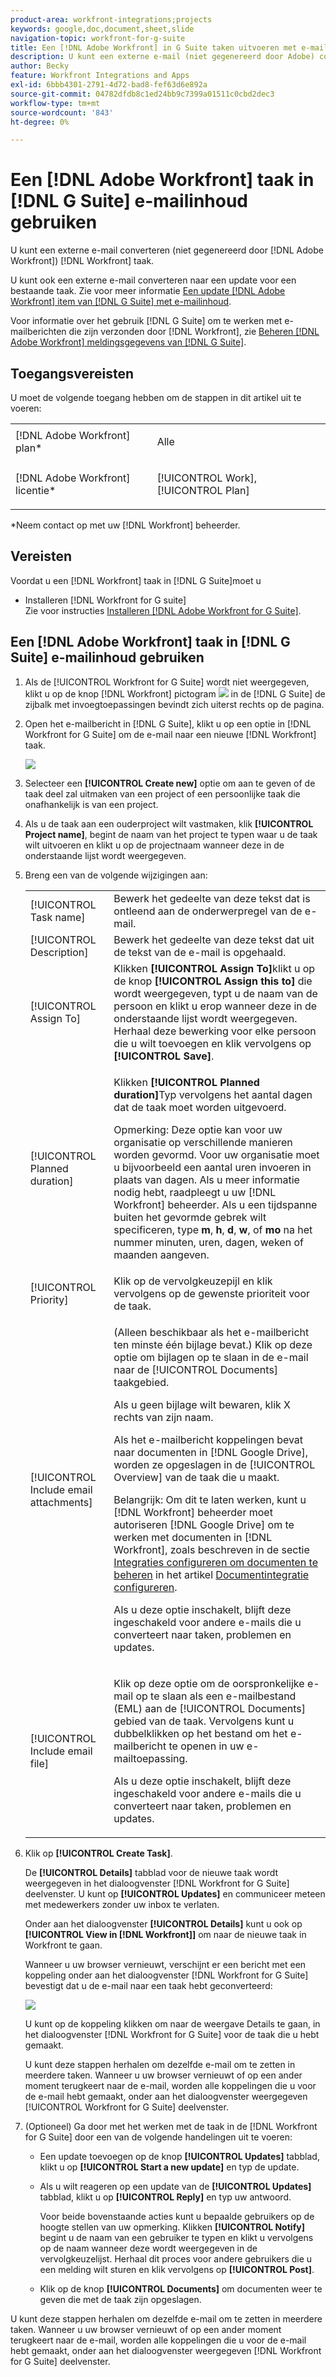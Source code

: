 ```yaml
---
product-area: workfront-integrations;projects
keywords: google,doc,document,sheet,slide
navigation-topic: workfront-for-g-suite
title: Een [!DNL Adobe Workfront] in G Suite taken uitvoeren met e-mailinhoud
description: U kunt een externe e-mail (niet gegenereerd door Adobe) converteren [!DNL Workfront]) aan een Workfront-taak.
author: Becky
feature: Workfront Integrations and Apps
exl-id: 6bbb4301-2791-4d72-bad8-fef63d6e892a
source-git-commit: 04782dfdb8c1ed24bb9c7399a01511c0cbd2dec3
workflow-type: tm+mt
source-wordcount: '843'
ht-degree: 0%

---
```


# Een [!DNL Adobe Workfront] taak in [!DNL G Suite] e-mailinhoud gebruiken

U kunt een externe e-mail converteren (niet gegenereerd door [!DNL Adobe Workfront]) [!DNL Workfront] taak.

U kunt ook een externe e-mail converteren naar een update voor een bestaande taak. Zie voor meer informatie [Een update [!DNL Adobe Workfront] item van [!DNL G Suite] met e-mailinhoud](../../workfront-integrations-and-apps/workfront-for-g-suite/update-wf-item-using-email-content.md).

Voor informatie over het gebruik [!DNL G Suite] om te werken met e-mailberichten die zijn verzonden door [!DNL Workfront], zie [Beheren [!DNL Adobe Workfront] meldingsgegevens van [!DNL G Suite]](../../workfront-integrations-and-apps/workfront-for-g-suite/manage-wf-email-notification-details-in-gsuite.md).

## Toegangsvereisten

U moet de volgende toegang hebben om de stappen in dit artikel uit te voeren:

<table style="table-layout:auto"> 
 <col> 
 <col> 
 <tbody> 
  <tr> 
   <td role="rowheader">[!DNL Adobe Workfront] plan*</td> 
   <td> <p>Alle</p> </td> 
  </tr> 
  <tr> 
   <td role="rowheader">[!DNL Adobe Workfront] licentie*</td> 
   <td> <p>[!UICONTROL Work], [!UICONTROL Plan]</p> </td> 
  </tr> 
   </tbody> 
</table>

&#42;Neem contact op met uw [!DNL Workfront] beheerder.

## Vereisten

Voordat u een [!DNL Workfront] taak in [!DNL G Suite]moet u

* Installeren [!DNL Workfront for G suite]\
   Zie voor instructies [Installeren [!DNL Adobe Workfront for G Suite]](../../workfront-integrations-and-apps/workfront-for-g-suite/install-workfront-for-gsuite.md).

## Een [!DNL Adobe Workfront] taak in [!DNL G Suite] e-mailinhoud gebruiken

1. Als de [!UICONTROL Workfront for G Suite] wordt niet weergegeven, klikt u op de knop [!DNL Workfront] pictogram ![](assets/wf-lion-icon.png) in de [!DNL G Suite] de zijbalk met invoegtoepassingen bevindt zich uiterst rechts op de pagina.
1. Open het e-mailbericht in [!DNL G Suite], klikt u op een optie in [!DNL Workfront for G Suite] om de e-mail naar een nieuwe [!DNL Workfront] taak.

   ![](assets/convert-email-task-issue-update.png)

1. Selecteer een **[!UICONTROL Create new]** optie om aan te geven of de taak deel zal uitmaken van een project of een persoonlijke taak die onafhankelijk is van een project.
1. Als u de taak aan een ouderproject wilt vastmaken, klik **[!UICONTROL Project name]**, begint de naam van het project te typen waar u de taak wilt uitvoeren en klikt u op de projectnaam wanneer deze in de onderstaande lijst wordt weergegeven.
1. Breng een van de volgende wijzigingen aan:

   <table style="table-layout:auto"> 
    <col> 
    <col> 
    <tbody> 
     <tr> 
      <td role="rowheader">[!UICONTROL Task name]</td> 
      <td>Bewerk het gedeelte van deze tekst dat is ontleend aan de onderwerpregel van de e-mail.</td> 
     </tr> 
     <tr> 
      <td role="rowheader">[!UICONTROL Description]</td> 
      <td>Bewerk het gedeelte van deze tekst dat uit de tekst van de e-mail is opgehaald.</td> 
     </tr> 
     <tr data-mc-conditions=""> 
      <td role="rowheader">[!UICONTROL Assign To]</td> 
      <td>Klikken <strong>[!UICONTROL Assign To]</strong>klikt u op de knop <strong>[!UICONTROL Assign this to]</strong> die wordt weergegeven, typt u de naam van de persoon en klikt u erop wanneer deze in de onderstaande lijst wordt weergegeven. Herhaal deze bewerking voor elke persoon die u wilt toevoegen en klik vervolgens op <strong>[!UICONTROL Save]</strong>.</td> 
     </tr> 
     <tr data-mc-conditions=""> 
      <td role="rowheader">[!UICONTROL Planned duration]</td> 
      <td> <p>Klikken <strong>[!UICONTROL Planned duration]</strong>Typ vervolgens het aantal dagen dat de taak moet worden uitgevoerd. </p> <p>Opmerking: Deze optie kan voor uw organisatie op verschillende manieren worden gevormd. Voor uw organisatie moet u bijvoorbeeld een aantal uren invoeren in plaats van dagen. Als u meer informatie nodig hebt, raadpleegt u uw [!DNL Workfront] beheerder. Als u een tijdspanne buiten het gevormde gebrek wilt specificeren, type <strong>m</strong>, <strong>h</strong>, <strong>d</strong>, <strong>w</strong>, of <strong>mo</strong> na het nummer minuten, uren, dagen, weken of maanden aangeven.</p> </td> 
     </tr> 
     <tr data-mc-conditions=""> 
      <td role="rowheader">[!UICONTROL Priority]</td> 
      <td>Klik op de vervolgkeuzepijl en klik vervolgens op de gewenste prioriteit voor de taak.</td> 
     </tr> 
     <tr data-mc-conditions=""> 
      <td role="rowheader">[!UICONTROL Include email attachments]</td> 
      <td> <p>(Alleen beschikbaar als het e-mailbericht ten minste één bijlage bevat.) Klik op deze optie om bijlagen op te slaan in de e-mail naar de [!UICONTROL Documents] taakgebied. </p> <p>Als u geen bijlage wilt bewaren, klik X rechts van zijn naam. </p> <p>Als het e-mailbericht koppelingen bevat naar documenten in [!DNL Google Drive], worden ze opgeslagen in de [!UICONTROL Overview] van de taak die u maakt. </p> <p>Belangrijk: Om dit te laten werken, kunt u [!DNL Workfront] beheerder moet autoriseren [!DNL Google Drive] om te werken met documenten in [!DNL Workfront], zoals beschreven in de sectie <a href="../../administration-and-setup/configure-integrations/configure-document-integrations.md#configur" class="MCXref xref">Integraties configureren om documenten te beheren</a> in het artikel <a href="../../administration-and-setup/configure-integrations/configure-document-integrations.md" class="MCXref xref">Documentintegratie configureren</a>.</p> <p>Als u deze optie inschakelt, blijft deze ingeschakeld voor andere e-mails die u converteert naar taken, problemen en updates.</p> </td> 
     </tr> 
     <tr data-mc-conditions=""> 
      <td role="rowheader">[!UICONTROL Include email file]</td> 
      <td> <p>Klik op deze optie om de oorspronkelijke e-mail op te slaan als een e-mailbestand (EML) <span>aan de [!UICONTROL Documents] gebied</span> van de taak. Vervolgens kunt u dubbelklikken op het bestand om het e-mailbericht te openen in uw e-mailtoepassing.</p> <p>Als u deze optie inschakelt, blijft deze ingeschakeld voor andere e-mails die u converteert naar taken, problemen en updates.</p> </td> 
     </tr> 
    </tbody> 
   </table>

1. Klik op **[!UICONTROL Create Task]**.

   De **[!UICONTROL Details]** tabblad voor de nieuwe taak wordt weergegeven in het dialoogvenster [!DNL Workfront for G Suite] deelvenster. U kunt op **[!UICONTROL Updates]** en communiceer meteen met medewerkers zonder uw inbox te verlaten.

   Onder aan het dialoogvenster **[!UICONTROL Details]** kunt u ook op **[!UICONTROL View in [!DNL Workfront]]** om naar de nieuwe taak in Workfront te gaan.

   Wanneer u uw browser vernieuwt, verschijnt er een bericht met een koppeling onder aan het dialoogvenster [!DNL Workfront for G Suite] bevestigt dat u de e-mail naar een taak hebt geconverteerd:

   ![](assets/email-was-converted.png)

   U kunt op de koppeling klikken om naar de weergave Details te gaan, in het dialoogvenster [!DNL Workfront for G Suite] voor de taak die u hebt gemaakt.

   U kunt deze stappen herhalen om dezelfde e-mail om te zetten in meerdere taken. Wanneer u uw browser vernieuwt of op een ander moment terugkeert naar de e-mail, worden alle koppelingen die u voor de e-mail hebt gemaakt, onder aan het dialoogvenster weergegeven [!UICONTROL Workfront for G Suite] deelvenster.

1. (Optioneel) Ga door met het werken met de taak in de [!DNL Workfront for G Suite] door een van de volgende handelingen uit te voeren:

   * Een update toevoegen op de knop **[!UICONTROL Updates]** tabblad, klikt u op **[!UICONTROL Start a new update]** en typ de update.

   * Als u wilt reageren op een update van de **[!UICONTROL Updates]** tabblad, klikt u op **[!UICONTROL Reply]** en typ uw antwoord.

      Voor beide bovenstaande acties kunt u bepaalde gebruikers op de hoogte stellen van uw opmerking. Klikken **[!UICONTROL Notify]** begint u de naam van een gebruiker te typen en klikt u vervolgens op de naam wanneer deze wordt weergegeven in de vervolgkeuzelijst. Herhaal dit proces voor andere gebruikers die u een melding wilt sturen en klik vervolgens op **[!UICONTROL Post]**.

   * Klik op de knop **[!UICONTROL Documents]** om documenten weer te geven die met de taak zijn opgeslagen.

U kunt deze stappen herhalen om dezelfde e-mail om te zetten in meerdere taken. Wanneer u uw browser vernieuwt of op een ander moment terugkeert naar de e-mail, worden alle koppelingen die u voor de e-mail hebt gemaakt, onder aan het dialoogvenster weergegeven [!DNL Workfront for G Suite] deelvenster.
